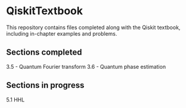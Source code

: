 # QiskitTextbook
This repository contains files completed along with the Qiskit textbook, including in-chapter examples and problems.

## Sections completed
3.5 - Quantum Fourier transform
3.6 - Quantum phase estimation

## Sections in progress
5.1 HHL